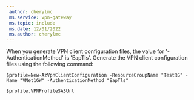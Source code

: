 ```yaml
---
 author: cherylmc
 ms.service: vpn-gateway
 ms.topic: include
 ms.date: 12/01/2022
 ms.author: cherylmc
---
```


When you generate VPN client configuration files, the value for '-AuthenticationMethod' is 'EapTls'. Generate the VPN client configuration files using the following command:

```azurepowershell-interactive
$profile=New-AzVpnClientConfiguration -ResourceGroupName "TestRG" -Name "VNet1GW" -AuthenticationMethod "EapTls"

$profile.VPNProfileSASUrl
```
